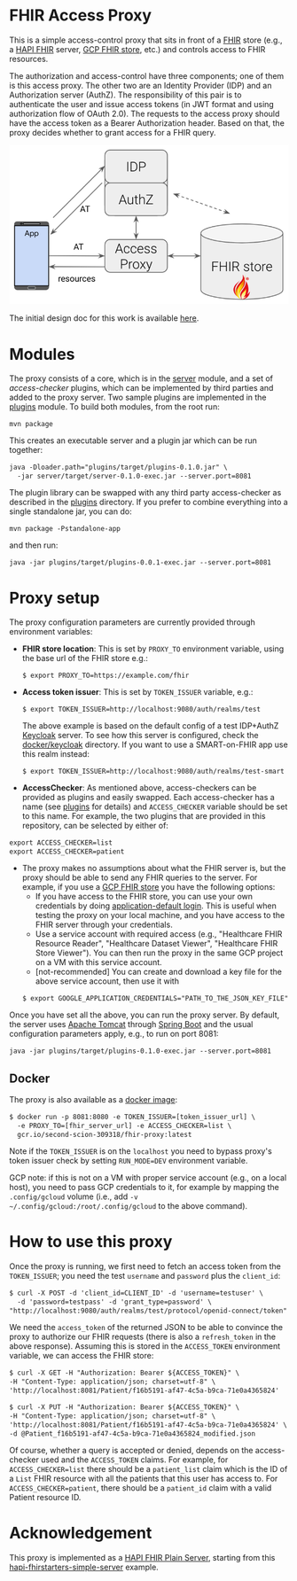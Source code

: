 # FHIR Access Proxy

This is a simple access-control proxy that sits in front of a
[FHIR](https://www.hl7.org/fhir/) store (e.g., a
[HAPI FHIR](https://hapifhir.io/) server,
[GCP FHIR store](https://cloud.google.com/healthcare-api/docs/concepts/fhir),
etc.) and controls access to FHIR resources.

The authorization and access-control have three components; one of them is this
access proxy. The other two are an Identity Provider (IDP) and an Authorization
server (AuthZ). The responsibility of this pair is to authenticate
the user and issue access tokens (in JWT format and using authorization flow of
OAuth 2.0). The requests to the access proxy should have the access token as a
Bearer Authorization header. Based on that, the proxy decides whether to grant
access for a FHIR query.

![Modules involved in FHIR authorization/access-control](resources/fhir_access_proxy.png)

The initial design doc for this work is available
[here](https://docs.google.com/document/d/14YnCTzsaTj-WGWIV_VF5QERl5_XV2UriHwtnor0FKoo/edit).
<!--- TODO: create a public version of this doc. --->

# Modules
The proxy consists of a core, which is in the [server](server) module, and a
set of _access-checker_ plugins, which can be implemented by third parties and
added to the proxy server. Two sample plugins are implemented in the
[plugins](plugins) module. To build both modules, from the root run:
```shell
mvn package
```
This creates an executable server and a plugin jar which can be run together:
```shell
java -Dloader.path="plugins/target/plugins-0.1.0.jar" \
  -jar server/target/server-0.1.0-exec.jar --server.port=8081
```
The plugin library can be swapped with any third party access-checker as
described in the [plugins](plugins) directory. If you prefer to combine
everything into a single standalone jar, you can do:
```shell
mvn package -Pstandalone-app
```
and then run:
```shell
java -jar plugins/target/plugins-0.0.1-exec.jar --server.port=8081
```

# Proxy setup

The proxy configuration parameters are currently provided through environment
variables:

- **FHIR store location**: This is set by `PROXY_TO` environment
  variable, using the base url of the FHIR store e.g.:
  ```shell
  $ export PROXY_TO=https://example.com/fhir
  ```

- **Access token issuer**: This is set by `TOKEN_ISSUER` variable, e.g.:
  ```shell
  $ export TOKEN_ISSUER=http://localhost:9080/auth/realms/test
  ```
  The above example is based on the default config of a test IDP+AuthZ
[Keycloak](https://github.com/Alvearie/keycloak-extensions-for-fhir) server.
To see how this server is configured, check the
[docker/keycloak](docker/keycloak) directory. If you want to use a
SMART-on-FHIR app use this realm instead:
  ```shell
  $ export TOKEN_ISSUER=http://localhost:9080/auth/realms/test-smart
  ```

- **AccessChecker**: As mentioned above, access-checkers can be provided as
plugins and easily swapped. Each access-checker has a name
(see [plugins](plugins) for details) and `ACCESS_CHECKER` variable should
be set to this name. For example, the two plugins that are provided in this
repository, can be selected by either of:
```shell
export ACCESS_CHECKER=list
export ACCESS_CHECKER=patient
```

- The proxy makes no assumptions about what the FHIR server is, but the proxy
should be able to send any FHIR queries to the server. For example, if you use a
[GCP FHIR store](https://cloud.google.com/healthcare-api/docs/concepts/fhir)
you have the following options:
  * If you have access to the FHIR store, you can use your own credentials by
  doing [application-default login](https://cloud.google.com/sdk/gcloud/reference/auth/application-default/login).
  This is useful when testing the proxy on your local machine, and you have
  access to the FHIR server through your credentials.
  * Use a service account with required access (e.g.,
  "Healthcare FHIR Resource Reader", "Healthcare Dataset Viewer",
  "Healthcare FHIR Store Viewer"). You can then run the proxy in
  the same GCP project on a VM with this service account.
  * [not-recommended] You can create and download a key file for the above
  service account, then use it with
  ```shell
  $ export GOOGLE_APPLICATION_CREDENTIALS="PATH_TO_THE_JSON_KEY_FILE"
  ```

Once you have set all the above, you can run the proxy server. By default, the
server uses [Apache Tomcat](https://tomcat.apache.org/) through
[Spring Boot](https://spring.io/projects/spring-boot) and
the usual configuration parameters apply, e.g., to run on port 8081:
```shell
java -jar plugins/target/plugins-0.1.0-exec.jar --server.port=8081
```

## Docker
The proxy is also available as a [docker image](Dockerfile):
```shell
$ docker run -p 8081:8080 -e TOKEN_ISSUER=[token_issuer_url] \
  -e PROXY_TO=[fhir_server_url] -e ACCESS_CHECKER=list \
  gcr.io/second-scion-309318/fhir-proxy:latest
```

Note if the `TOKEN_ISSUER` is on the `localhost` you need  to bypass proxy's
token issuer check by setting `RUN_MODE=DEV` environment variable.

GCP note: if this is not on a VM with proper service account (e.g., on a local
host), you need to pass GCP credentials to it, for example by mapping the
`.config/gcloud` volume (i.e., add `-v ~/.config/gcloud:/root/.config/gcloud` to
the above command).

# How to use this proxy

Once the proxy is running, we first need to fetch an access token from the
`TOKEN_ISSUER`; you need the test `username` and `password` plus the
`client_id`:

```shell
$ curl -X POST -d 'client_id=CLIENT_ID' -d 'username=testuser' \
  -d 'password=testpass' -d 'grant_type=password' \
"http://localhost:9080/auth/realms/test/protocol/openid-connect/token"
```

We need the `access_token` of the returned JSON to be able to convince the proxy
to authorize our FHIR requests (there is also a `refresh_token` in the
above response). Assuming this is stored in the `ACCESS_TOKEN` environment
variable, we can access the FHIR store:

```shell
$ curl -X GET -H "Authorization: Bearer ${ACCESS_TOKEN}" \
-H "Content-Type: application/json; charset=utf-8" \
'http://localhost:8081/Patient/f16b5191-af47-4c5a-b9ca-71e0a4365824'
```

```shell
$ curl -X PUT -H "Authorization: Bearer ${ACCESS_TOKEN}" \
-H "Content-Type: application/json; charset=utf-8" \
'http://localhost:8081/Patient/f16b5191-af47-4c5a-b9ca-71e0a4365824' \
-d @Patient_f16b5191-af47-4c5a-b9ca-71e0a4365824_modified.json
```

Of course, whether a query is accepted or denied, depends on the access-checker
used and the `ACCESS_TOKEN` claims. For example, for `ACCESS_CHECKER=list` there
should be a `patient_list` claim which is the ID of a `List` FHIR resource with
all the patients that this user has access to. For `ACCESS_CHECKER=patient`,
there should be a `patient_id` claim with a valid Patient resource ID.

# Acknowledgement
This proxy is implemented as a
[HAPI FHIR Plain Server](https://hapifhir.io/hapi-fhir/docs/server_plain/introduction.html),
starting from this
[hapi-fhirstarters-simple-server](https://github.com/FirelyTeam/fhirstarters/tree/master/java/hapi-fhirstarters-simple-server)
example.
